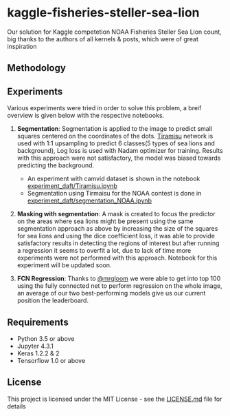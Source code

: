 # kaggle-fisheries-steller-sea-lion
Our solution for Kaggle competetion NOAA Fisheries Steller Sea Lion count, big thanks to the authors of all kernels & posts, which were of great inspiration

## Methodology

## Experiments
Various experiments were tried in order to solve this problem, a breif overview is given below with the respective notebooks.

 1. **Segmentation**: Segmentation is applied to the image to predict small squares centered on the coordinates of the dots. [Tiramisu](https://arxiv.org/abs/1611.09326) network is used with 1:1 upsampling to predict 6 classes(5 types of sea lions and background), Log loss is used with Nadam optimizer for training. Results with this approach were not satisfactory, the model was biased towards predicting the background.  
 	* An experiment with camvid dataset is shown in the notebook [experiment_daft/Tiramisu.ipynb](https://github.com/syeddanish41/kaggle-fisheries-steller-sea-lion/blob/master/experiment-daft/Tiramisu.ipynb)  
    * Segmentation using Tirmaisu for the NOAA contest is done in [experiment_daft/segmentation_NOAA.ipynb](https://github.com/syeddanish41/kaggle-fisheries-steller-sea-lion/blob/master/experiment-daft/segmentation_NOAA.ipynb)

 
 2. **Masking with segmentation**: A mask is created to focus the predictor on the areas where sea lions might be present using the same segmentation approach as above by increasing the size of the squares for sea lions and using the dice coefficient loss, it was able to provide satisfactory results in detecting the regions of interest but after running a regression it seems to overfit a lot, due to lack of time more experiments were not performed with this approach. Notebook for this experiment will be updated soon.

 
 3. **FCN Regression**: Thanks to [@mrgloom](https://www.kaggle.com/c/noaa-fisheries-steller-sea-lion-population-count/discussion/33900
) we were able to get into top 100 using the fully connected net to perform regression on the whole image, an average of our two best-performing models give us our current position the leaderboard.

 
 ## Requirements
 - Python 3.5 or above
 - Jupyter 4.3.1
 - Keras 1.2.2 & 2
 - Tensorflow 1.0 or above
 
 ## License
 This project is licensed under the MIT License - see the [LICENSE.md](https://github.com/syeddanish41/kaggle-fisheries-steller-sea-lion/blob/master/LICENSE) file for details
